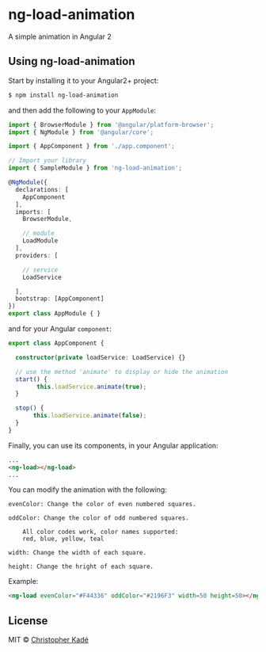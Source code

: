 # ng-load-animation

A simple animation in Angular 2

## Using ng-load-animation

Start by installing it to your Angular2+ project:

```bash
$ npm install ng-load-animation
```

and then add the following to your `AppModule`:

```typescript
import { BrowserModule } from '@angular/platform-browser';
import { NgModule } from '@angular/core';

import { AppComponent } from './app.component';

// Import your library
import { SampleModule } from 'ng-load-animation';

@NgModule({
  declarations: [
    AppComponent
  ],
  imports: [
    BrowserModule,

    // module
    LoadModule
  ],
  providers: [

    // service
    LoadService

  ],
  bootstrap: [AppComponent]
})
export class AppModule { }
```

and for your Angular `component`:

```typescript
export class AppComponent {

  constructor(private loadService: LoadService) {}

  // use the method 'animate' to display or hide the animation
  start() {
        this.loadService.animate(true);
  }

  stop() {
       this.loadService.animate(false);
  }
}
```

Finally, you can use its components, in your Angular application:

```html
...
<ng-load></ng-load>
...
```

You can modify the animation with the following:

```
evenColor: Change the color of even numbered squares.

oddColor: Change the color of odd numbered squares.

    All color codes work, color names supported:
    red, blue, yellow, teal

width: Change the width of each square.

height: Change the hright of each square.
```

Example:

```html
<ng-load evenColor="#F44336" oddColor="#2196F3" width=50 height=50></ng-load>
```


## License

MIT © [Christopher Kadé](mailto:c.kade96@gmail.com)
